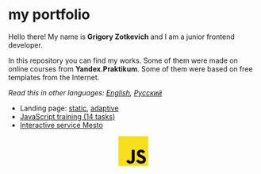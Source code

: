 # my portfolio
Hello there! My name is **Grigory Zotkevich** and I am a junior frontend developer. 

In this repository you can find my works. Some of them were made on online courses from **Yandex.Praktikum**.
Some of them were based on free templates from the Internet.

*Read this in other languages: [English](README.md), [Русский](README.ru.md)*
* Landing page: [static](../../tree/master/sprint-2), [adaptive](../../tree/master/sprint-4)
* [JavaScript training (14 tasks)](../../tree/master/sprint-5)
* [Interactive service Mesto](../../tree/master/sprint-8)


<p align="center">
  <img src="https://github.com/quis0/my-portfolio/blob/master/images/JS-logo.svg" alt="" width="60px" height="60px">
</p>
